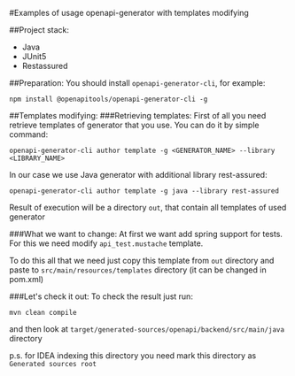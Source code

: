 #Examples of usage openapi-generator with templates modifying

##Project stack:

+ Java
+ JUnit5
+ Restassured

##Preparation:
You should install `openapi-generator-cli`, for example:
```
npm install @openapitools/openapi-generator-cli -g
```

##Templates modifying:
###Retrieving templates:
First of all you need retrieve templates of generator that you use.
You can do it by simple command:
```
openapi-generator-cli author template -g <GENERATOR_NAME> --library <LIBRARY_NAME>
```
In our case we use Java generator with additional library rest-assured:
```
openapi-generator-cli author template -g java --library rest-assured
```
Result of execution will be a directory `out`, that contain all templates of used generator

###What we want to change:
At first we want add spring support for tests.
For this we need modify `api_test.mustache` template.

To do this all that we need just copy this template from `out` directory and paste
to `src/main/resources/templates` directory (it can be changed in pom.xml)

###Let's check it out:
To check the result just run:
```
mvn clean compile
```
and then look at `target/generated-sources/openapi/backend/src/main/java` directory

p.s. for IDEA indexing this directory you need mark this directory as `Generated sources root`